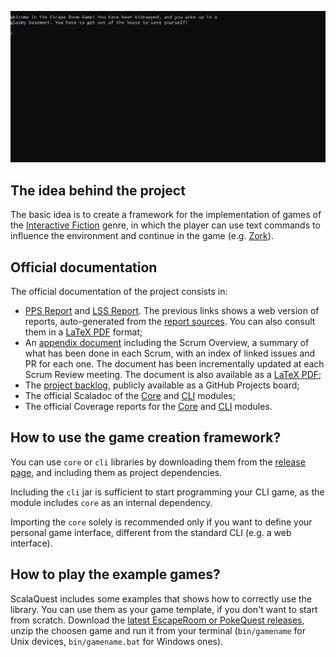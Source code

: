 ![gameplay](./images/gameplay.gif)

## The idea behind the project

The basic idea is to create a framework for the implementation of games of the
[Interactive Fiction](https://en.wikipedia.org/wiki/Interactive_fiction) genre,
in which the player can use text commands to influence the environment and
continue in the game (e.g. [Zork](https://en.wikipedia.org/wiki/Zork)).

## Official documentation

The official documentation of the project consists in:
- [PPS Report](https://scalaquest.github.io/Reports/reports/pps.html) and
  [LSS Report](https://scalaquest.github.io/Reports/reports/lss.html). The
  previous links shows a web version of reports, auto-generated from the
  [report sources](https://github.com/scalaquest/reports). You can also
  consult them in a [LaTeX PDF](https://github.com/scalaquest/reports/releases/latest)
  format;
- An [appendix document](https://scalaquest.github.io/Reports/reports/appendix.html)
  including the Scrum Overview, a summary of what has been done in each Scrum,
  with an index of linked issues and PR for each one. The document has been
  incrementally updated at each Scrum Review meeting. The document is also
  available as a [LaTeX PDF](https://github.com/scalaquest/reports/releases/latest);
- The [project backlog](https://github.com/orgs/scalaquest/projects/1),
  publicly available as a GitHub Projects board;
- The official Scaladoc of the [Core](https://scalaquest.github.io/PPS-19-ScalaQuest/scaladoc/core/index.html)
  and [CLI](https://scalaquest.github.io/PPS-19-ScalaQuest/scaladoc/cli/index.html) modules;
- The official Coverage reports for the [Core](https://scalaquest.github.io/PPS-19-ScalaQuest/coverage/core/index.html)
  and [CLI](https://scalaquest.github.io/PPS-19-ScalaQuest/coverage/cli/index.html) modules.

## How to use the game creation framework?

You can use `core` or `cli` libraries by downloading them from the
[release page](https://github.com/scalaquest/PPS-19-ScalaQuest/releases/latest),
and including them as project dependencies.

Including the `cli` jar is sufficient to start programming your CLI game, as the
module includes `core` as an internal dependency.

Importing the `core` solely is recommended only if you want to define your
personal game interface, different from the standard CLI (e.g. a web interface).

## How to play the example games?

ScalaQuest includes some examples that shows how to correctly use the library.
You can use them as your game template, if you don't want to start from scratch.
Download the [latest EscapeRoom or PokeQuest releases](https://github.com/scalaquest/PPS-19-ScalaQuest/releases/latest),
unzip the choosen game and run it from your terminal (`bin/gamename` for Unix
devices, `bin/gamename.bat` for Windows ones).

